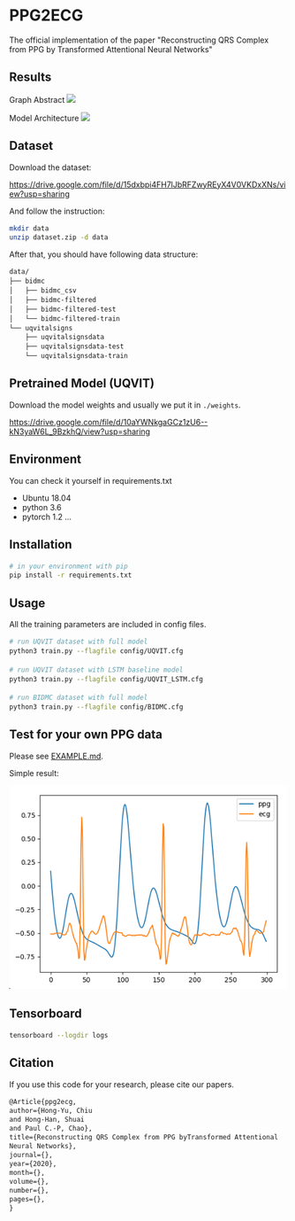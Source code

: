 # PPG2ECG
The official implementation of the paper "Reconstructing QRS Complex from PPG by Transformed Attentional Neural Networks"

## Results
Graph Abstract
![](doc/imgs/chiu1.png)

Model Architecture
![](doc/imgs/chiu2.png)

<!-- Reconstruction Visualization
![](doc/imgs/chiu4.png) -->

## Dataset
Download the dataset:

https://drive.google.com/file/d/15dxbpi4FH7lJbRFZwyREyX4V0VKDxXNs/view?usp=sharing

And follow the instruction:
```bash
mkdir data
unzip dataset.zip -d data
```

After that, you should have following data structure:
```bash
data/
├── bidmc
│   ├── bidmc_csv
│   ├── bidmc-filtered
│   ├── bidmc-filtered-test
│   └── bidmc-filtered-train
└── uqvitalsigns
    ├── uqvitalsignsdata
    ├── uqvitalsignsdata-test
    └── uqvitalsignsdata-train
```

## Pretrained Model (UQVIT)
Download the model weights and usually we put it in `./weights`.

https://drive.google.com/file/d/10aYWNkgaGCz1zU6--kN3yaW6L_9BzkhQ/view?usp=sharing

## Environment
You can check it yourself in requirements.txt
- Ubuntu 18.04
- python 3.6
- pytorch 1.2
...

## Installation
```bash
# in your environment with pip
pip install -r requirements.txt
```

## Usage
All the training parameters are included in config files.
```bash
# run UQVIT dataset with full model
python3 train.py --flagfile config/UQVIT.cfg

# run UQVIT dataset with LSTM baseline model
python3 train.py --flagfile config/UQVIT_LSTM.cfg

# run BIDMC dataset with full model
python3 train.py --flagfile config/BIDMC.cfg
```

## Test for your own PPG data
Please see [EXAMPLE.md](doc/imgs/EXAMPLE.md).

Simple result:

![](doc/imgs/example.png)

## Tensorboard
```bash
tensorboard --logdir logs
```

## Citation
If you use this code for your research, please cite our papers.
```
@Article{ppg2ecg,
author={Hong-Yu, Chiu
and Hong-Han, Shuai
and Paul C.-P, Chao},
title={Reconstructing QRS Complex from PPG byTransformed Attentional Neural Networks},
journal={},
year={2020},
month={},
volume={},
number={},
pages={},
}
```